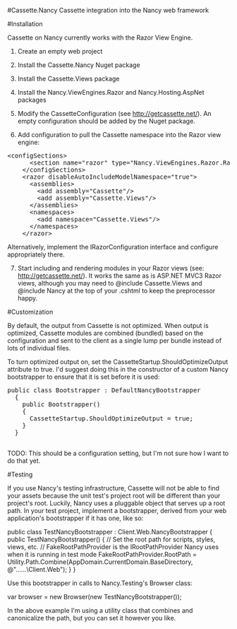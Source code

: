 #Cassette.Nancy
Cassette integration into the Nancy web framework

#Installation

Cassette on Nancy currently works with the Razor View Engine.

1. Create an empty web project

2. Install the Cassette.Nancy Nuget package

3. Install the Cassette.Views package

4. Install the Nancy.ViewEngines.Razor and Nancy.Hosting.AspNet packages

5. Modify the CassetteConfiguration (see http://getcassette.net/).  An empty configuration should be added by the Nuget package.

6. Add configuration to pull the Cassette namespace into the Razor view engine:
  <pre>&lt;configSections&gt;
      &lt;section name="razor" type="Nancy.ViewEngines.Razor.RazorConfigurationSection, Nancy.ViewEngines.Razor"/&gt;
    &lt;/configSections&gt;
    &lt;razor disableAutoIncludeModelNamespace="true"&gt;
      &lt;assemblies&gt;
        &lt;add assembly="Cassette"/&gt;
        &lt;add assembly="Cassette.Views"/&gt;
      &lt;/assemblies&gt;
      &lt;namespaces&gt;
        &lt;add namespace="Cassette.Views"/&gt;
      &lt;/namespaces&gt;
    &lt;/razor&gt;</pre>
    
  Alternatively, implement the IRazorConfiguration interface and configure appropriately there.
  
7. Start including and rendering modules in your Razor views (see: http://getcassette.net/).  It works the same as is ASP.NET MVC3 Razor views, although you may need to @include Cassette.Views and @include Nancy at the top of your .cshtml to keep the preprocessor happy.

#Customization

By default, the output from Cassette is not optimized.  When output is optimized, Cassette modules are combined (bundled) based on the configuration and sent to the client as a single lump per bundle instead of lots of individual files.

To turn optimized output on, set the CassetteStartup.ShouldOptimizeOutput attribute to true.  I'd suggest doing this in the constructor of a custom Nancy bootstrapper to ensure that it is set before it is used:

  <pre>public class Bootstrapper : DefaultNancyBootstrapper
  {
    public Bootstrapper()
    {
      CassetteStartup.ShouldOptimizeOutput = true;
    }
  } 
  </pre>

TODO: This should be a configuration setting, but I'm not sure how I want to do that yet.

#Testing

If you use Nancy's testing infrastructure, Cassette will not be able to find your assets because the unit test's project root will be different than your project's root.  Luckily, Nancy uses a pluggable object that serves up a root path.  In your test project, implement a bootstrapper, derived from your web application's bootstrapper if it has one, like so:

  public class TestNancyBootstrapper : Client.Web.NancyBootstrapper 
  {
    public TestNancyBootstrapper()
    {
      // Set the root path for scripts, styles, views, etc. 
      // FakeRootPathProvider is the IRootPathProvider Nancy uses when it is running in test mode
      FakeRootPathProvider.RootPath = Utility.Path.Combine(AppDomain.CurrentDomain.BaseDirectory, @"..\..\..\Client.Web");
    }
  }
  
  Use this bootstrapper in calls to Nancy.Testing's Browser class:
  
  var browser = new Browser(new TestNancyBootstrapper());
  
  In the above example I'm using a utility class that combines and canonicalize the path, but you can set it however you like.
  
  